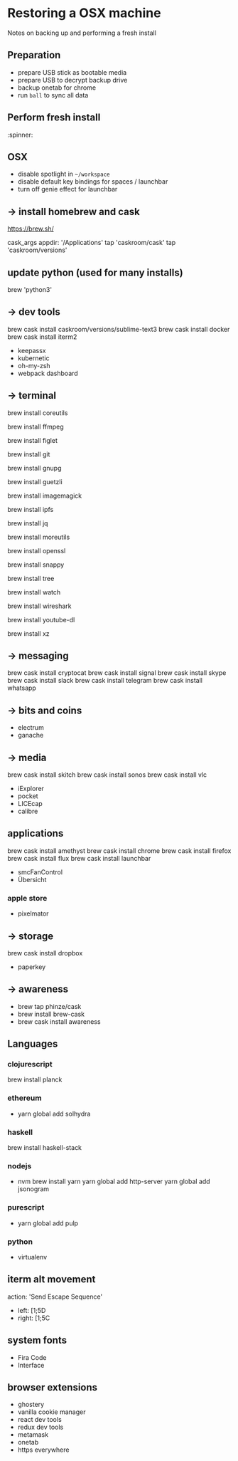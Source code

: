 # Restoring a OSX machine
Notes on backing up and performing a fresh install

## Preparation
- prepare USB stick as bootable media
- prepare USB to decrypt backup drive
- backup onetab for chrome
- run `ball` to sync all data


## Perform fresh install
:spinner:


## OSX
- disable spotlight in `~/workspace`
- disable default key bindings for spaces / launchbar
- turn off genie effect for launchbar

## -> install homebrew and cask
https://brew.sh/

cask_args appdir: '/Applications'
tap 'caskroom/cask'
tap 'caskroom/versions'


## update python (used for many installs)
brew 'python3'


## -> dev tools
brew cask install caskroom/versions/sublime-text3
brew cask install docker
brew cask install iterm2
- keepassx
- kubernetic
- oh-my-zsh
- webpack dashboard


## -> terminal
<!-- basics -->
brew install coreutils
<!-- audio -->
brew install ffmpeg
<!-- fun with ascii -->
brew install figlet
<!-- core -->
brew install git
<!-- gpg -->
brew install gnupg
<!-- image compression -->
brew install guetzli
<!-- image manipulation -->
brew install imagemagick
<!-- fun stuff with p2p -->
brew install ipfs
<!-- work with json -->
brew install jq
<!-- more better utils than OSX defaults -->
brew install moreutils
<!-- core -->
brew install openssl
<!-- fast on-the-wire compressions -->
brew install snappy
<!-- pretty print directories -->
brew install tree
<!-- run a command on a timer -->
brew install watch
<!-- sniff those packets -->
brew install wireshark
<!-- work with youtube as a store of videos -->
brew install youtube-dl
<!-- more better compression at rest -->
brew install xz


## -> messaging
brew cask install cryptocat
brew cask install signal
brew cask install skype
brew cask install slack
brew cask install telegram
brew cask install whatsapp


## -> bits and coins
- electrum
- ganache


## -> media
brew cask install skitch
brew cask install sonos
brew cask install vlc
- iExplorer
- pocket
- LICEcap
- calibre


## applications
brew cask install amethyst
brew cask install chrome
brew cask install firefox
brew cask install flux
brew cask install launchbar
- smcFanControl
- Übersicht

### apple store
- pixelmator


## -> storage
brew cask install dropbox
- paperkey


## -> awareness
- brew tap phinze/cask
- brew install brew-cask
- brew cask install awareness


## Languages

### clojurescript
brew install planck

### ethereum
- yarn global add solhydra

### haskell
brew install haskell-stack

### nodejs
- nvm
brew install yarn
yarn global add http-server
yarn global add jsonogram

### purescript
- yarn global add pulp

### python
- virtualenv


## iterm alt movement
action: 'Send Escape Sequence'
- left: [1;5D
- right: [1;5C


## system fonts
- Fira Code
- Interface


## browser extensions
- ghostery
- vanilla cookie manager
- react dev tools
- redux dev tools
- metamask
- onetab
- https everywhere
